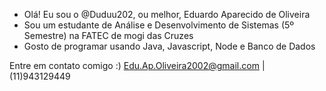 - Olá! Eu sou o @Duduu202, ou melhor, Eduardo Aparecido de Oliveira
- Sou um estudante de Análise e Desenvolvimento de Sistemas (5º Semestre) na FATEC de mogi das Cruzes
- Gosto de programar usando Java, Javascript, Node e Banco de Dados

Entre em contato comigo :)
Edu.Ap.Oliveira2002@gmail.com  |  (11)943129449

